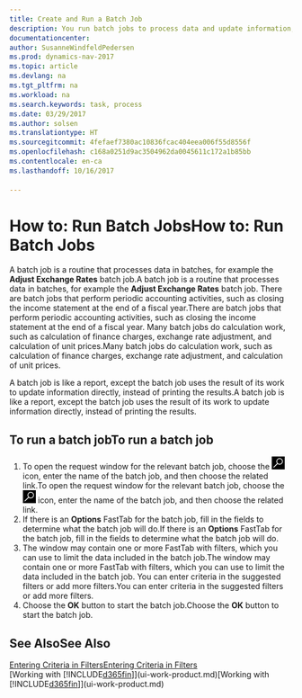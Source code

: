 ```yaml
---
title: Create and Run a Batch Job
description: You run batch jobs to process data and update information, for example, to do periodic accounting activities, or to do calculations.
documentationcenter: 
author: SusanneWindfeldPedersen
ms.prod: dynamics-nav-2017
ms.topic: article
ms.devlang: na
ms.tgt_pltfrm: na
ms.workload: na
ms.search.keywords: task, process
ms.date: 03/29/2017
ms.author: solsen
ms.translationtype: HT
ms.sourcegitcommit: 4fefaef7380ac10836fcac404eea006f55d8556f
ms.openlocfilehash: c168a0251d9ac3504962da0045611c172a1b85bb
ms.contentlocale: en-ca
ms.lasthandoff: 10/16/2017

---
```

# <a name="how-to-run-batch-jobs"></a><span data-ttu-id="d222e-103">How to: Run Batch Jobs</span><span class="sxs-lookup"><span data-stu-id="d222e-103">How to: Run Batch Jobs</span></span>
<span data-ttu-id="d222e-104">A batch job is a routine that processes data in batches, for example the **Adjust Exchange Rates** batch job.</span><span class="sxs-lookup"><span data-stu-id="d222e-104">A batch job is a routine that processes data in batches, for example the **Adjust Exchange Rates** batch job.</span></span> <span data-ttu-id="d222e-105">There are batch jobs that perform periodic accounting activities, such as closing the income statement at the end of a fiscal year.</span><span class="sxs-lookup"><span data-stu-id="d222e-105">There are batch jobs that perform periodic accounting activities, such as closing the income statement at the end of a fiscal year.</span></span> <span data-ttu-id="d222e-106">Many batch jobs do calculation work, such as calculation of finance charges, exchange rate adjustment, and calculation of unit prices.</span><span class="sxs-lookup"><span data-stu-id="d222e-106">Many batch jobs do calculation work, such as calculation of finance charges, exchange rate adjustment, and calculation of unit prices.</span></span>

<span data-ttu-id="d222e-107">A batch job is like a report, except the batch job uses the result of its work to update information directly, instead of printing the results.</span><span class="sxs-lookup"><span data-stu-id="d222e-107">A batch job is like a report, except the batch job uses the result of its work to update information directly, instead of printing the results.</span></span>

## <a name="to-run-a-batch-job"></a><span data-ttu-id="d222e-108">To run a batch job</span><span class="sxs-lookup"><span data-stu-id="d222e-108">To run a batch job</span></span>
1. <span data-ttu-id="d222e-109">To open the request window for the relevant batch job, choose the ![Search for Page or Report](media/ui-search/search_small.png "Search for Page or Report icon") icon, enter the name of the batch job, and then choose the related link.</span><span class="sxs-lookup"><span data-stu-id="d222e-109">To open the request window for the relevant batch job, choose the ![Search for Page or Report](media/ui-search/search_small.png "Search for Page or Report icon") icon, enter the name of the batch job, and then choose the related link.</span></span>
2. <span data-ttu-id="d222e-110">If there is an **Options** FastTab for the batch job, fill in the fields to determine what the batch job will do.</span><span class="sxs-lookup"><span data-stu-id="d222e-110">If there is an **Options** FastTab for the batch job, fill in the fields to determine what the batch job will do.</span></span>
3. <span data-ttu-id="d222e-111">The window may contain one or more FastTab with filters, which you can use to limit the data included in the batch job.</span><span class="sxs-lookup"><span data-stu-id="d222e-111">The window may contain one or more FastTab with filters, which you can use to limit the data included in the batch job.</span></span> <span data-ttu-id="d222e-112">You can enter criteria in the suggested filters or add more filters.</span><span class="sxs-lookup"><span data-stu-id="d222e-112">You can enter criteria in the suggested filters or add more filters.</span></span>
4. <span data-ttu-id="d222e-113">Choose the **OK** button to start the batch job.</span><span class="sxs-lookup"><span data-stu-id="d222e-113">Choose the **OK** button to start the batch job.</span></span>

## <a name="see-also"></a><span data-ttu-id="d222e-114">See Also</span><span class="sxs-lookup"><span data-stu-id="d222e-114">See Also</span></span>
[<span data-ttu-id="d222e-115">Entering Criteria in Filters</span><span class="sxs-lookup"><span data-stu-id="d222e-115">Entering Criteria in Filters</span></span>](ui-enter-criteria-filters.md)  
<span data-ttu-id="d222e-116">[Working with [!INCLUDE[d365fin](includes/d365fin_md.md)]](ui-work-product.md)</span><span class="sxs-lookup"><span data-stu-id="d222e-116">[Working with [!INCLUDE[d365fin](includes/d365fin_md.md)]](ui-work-product.md)</span></span>

